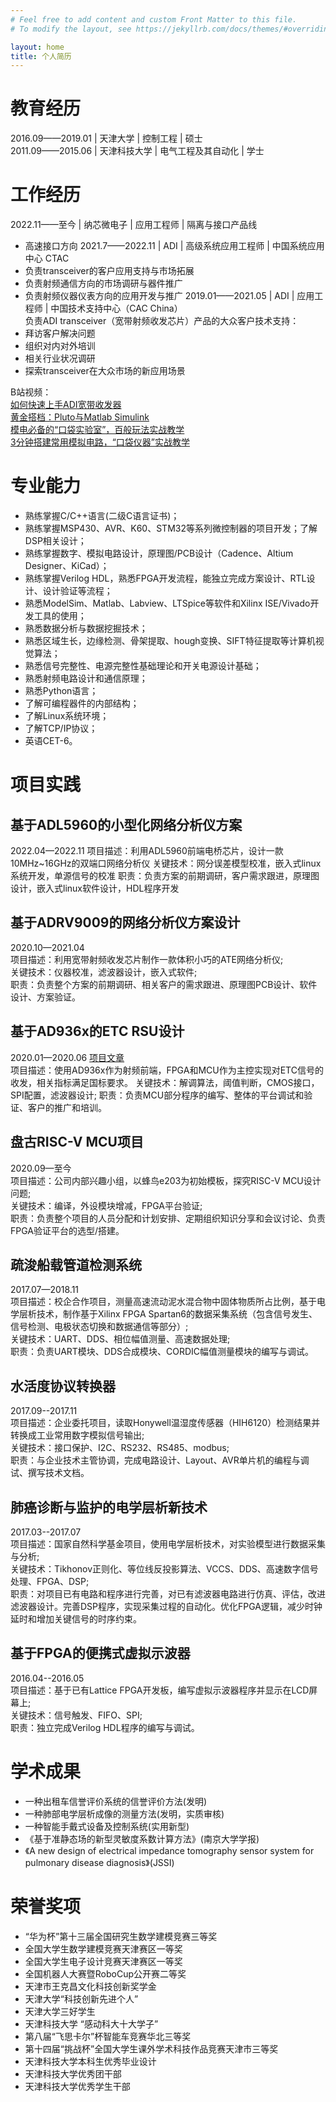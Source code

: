 ```yaml
---
# Feel free to add content and custom Front Matter to this file.
# To modify the layout, see https://jekyllrb.com/docs/themes/#overriding-theme-defaults

layout: home
title: 个人简历
---
```

# 教育经历  
2016.09——2019.01 | 天津大学 | 控制工程 | 硕士  
2011.09——2015.06 | 天津科技大学 | 电气工程及其自动化 | 学士  
# 工作经历 
2022.11——至今 | 纳芯微电子 | 应用工程师 | 隔离与接口产品线
* 高速接口方向
2021.7——2022.11 | ADI | 高级系统应用工程师 | 中国系统应用中心 CTAC
* 负责transceiver的客户应用支持与市场拓展
* 负责射频通信方向的市场调研与器件推广
* 负责射频仪器仪表方向的应用开发与推广
2019.01——2021.05 | ADI | 应用工程师 | 中国技术支持中心（CAC China）  
负责ADI transceiver（宽带射频收发芯片）产品的大众客户技术支持：
* 拜访客户解决问题  		
* 组织对内对外培训  
* 相关行业状况调研		
* 探索transceiver在大众市场的新应用场景  

B站视频：  
[如何快速上手ADI宽带收发器](https://www.bilibili.com/video/BV1G7411M7VU)  
[黄金搭档：Pluto与Matlab Simulink](https://www.bilibili.com/video/BV1uT4y177wy)  
[模电必备的“口袋实验室”，百般玩法实战教学](https://www.bilibili.com/video/BV1z741177JP)  
[3分钟搭建常用模拟电路，“口袋仪器”实战教学](https://www.bilibili.com/video/BV157411j7hg)
# 专业能力  
* 熟练掌握C/C++语言(二级C语言证书)；
* 熟练掌握MSP430、AVR、K60、STM32等系列微控制器的项目开发；了解DSP相关设计；
* 熟练掌握数字、模拟电路设计，原理图/PCB设计（Cadence、Altium Designer、KiCad）；
* 熟练掌握Verilog HDL，熟悉FPGA开发流程，能独立完成方案设计、RTL设计、设计验证等流程；
* 熟悉ModelSim、Matlab、Labview、LTSpice等软件和Xilinx ISE/Vivado开发工具的使用；
* 熟悉数据分析与数据挖掘技术；
* 熟悉区域生长，边缘检测、骨架提取、hough变换、SIFT特征提取等计算机视觉算法；
* 熟悉信号完整性、电源完整性基础理论和开关电源设计基础；
* 熟悉射频电路设计和通信原理；
* 熟悉Python语言；
* 了解可编程器件的内部结构；
* 了解Linux系统环境；
* 了解TCP/IP协议；  
* 英语CET-6。

# 项目实践  
## 基于ADL5960的小型化网络分析仪方案
2022.04—2022.11
项目描述：利用ADL5960前端电桥芯片，设计一款10MHz~16GHz的双端口网络分析仪
关键技术：网分误差模型校准，嵌入式linux系统开发，单源信号的校准
职责：负责方案的前期调研，客户需求跟进，原理图设计，嵌入式linux软件设计，HDL程序开发
## 基于ADRV9009的网络分析仪方案设计
2020.10—2021.04  
项目描述：利用宽带射频收发芯片制作一款体积小巧的ATE网络分析仪;  
关键技术：仪器校准，滤波器设计，嵌入式软件;  
职责：负责整个方案的前期调研、相关客户的需求跟进、原理图PCB设计、软件设计、方案验证。  
## 基于AD936x的ETC RSU设计
2020.01—2020.06  [项目文章](https://www.analog.com/en/technical-articles/develop-electronic-toll-collection-roadside-unit-module.html)  
项目描述：使用AD936x作为射频前端，FPGA和MCU作为主控实现对ETC信号的收发，相关指标满足国标要求。 
关键技术：解调算法，阈值判断，CMOS接口，SPI配置，滤波器设计; 
职责：负责MCU部分程序的编写、整体的平台调试和验证、客户的推广和培训。 

## 盘古RISC-V MCU项目
2020.09—至今  
项目描述：公司内部兴趣小组，以蜂鸟e203为初始模板，探究RISC-V MCU设计问题;  
关键技术：编译，外设模块增减，FPGA平台验证;  
职责：负责整个项目的人员分配和计划安排、定期组织知识分享和会议讨论、负责FPGA验证平台的选型/搭建。  
## 疏浚船载管道检测系统				 
2017.07—2018.11  
项目描述：校企合作项目，测量高速流动泥水混合物中固体物质所占比例，基于电学层析技术，制作基于Xilinx FPGA Spartan6的数据采集系统（包含信号发生、信号检测、电极状态切换和数据通信等部分）;  
关键技术：UART、DDS、相位幅值测量、高速数据处理;  
职责：负责UART模块、DDS合成模块、CORDIC幅值测量模块的编写与调试。  
## 水活度协议转换器
2017.09--2017.11  
项目描述：企业委托项目，读取Honywell温湿度传感器（HIH6120）检测结果并转换成工业常用数字模拟信号输出;  
关键技术：接口保护、I2C、RS232、RS485、modbus;  
职责：与企业技术主管协调，完成电路设计、Layout、AVR单片机的编程与调试、撰写技术文档。  
## 肺癌诊断与监护的电学层析新技术
2017.03--2017.07  
项目描述：国家自然科学基金项目，使用电学层析技术，对实验模型进行数据采集与分析;  
关键技术：Tikhonov正则化、等位线反投影算法、VCCS、DDS、高速数字信号处理、FPGA、DSP;  
职责：对项目已有电路和程序进行完善，对已有滤波器电路进行仿真、评估，改进滤波器设计。完善DSP程序，实现采集过程的自动化。优化FPGA逻辑，减少时钟延时和增加关键信号的时序约束。  
## 基于FPGA的便携式虚拟示波器
2016.04--2016.05  
项目描述：基于已有Lattice FPGA开发板，编写虚拟示波器程序并显示在LCD屏幕上;  
关键技术：信号触发、FIFO、SPI;  
职责：独立完成Verilog HDL程序的编写与调试。   

# 学术成果
* 一种出租车信誉评价系统的信誉评价方法(发明)   	
* 一种肺部电学层析成像的测量方法(发明，实质审核)        
* 一种智能手戴式设备及控制系统(实用新型) 
* 《基于准静态场的新型灵敏度系数计算方法》(南京大学学报)
* 《A new design of electrical impedance tomography sensor system for pulmonary disease diagnosis》(JSSI)  

# 荣誉奖项
* “华为杯”第十三届全国研究生数学建模竞赛三等奖
* 全国大学生数学建模竞赛天津赛区一等奖 
* 全国大学生电子设计竞赛天津赛区一等奖
* 全国机器人大赛暨RoboCup公开赛二等奖
* 天津市王克昌文化科技创新奖学金
* 天津大学“科技创新先进个人”
* 天津大学三好学生
* 天津科技大学 “感动科大十大学子” 
* 第八届“飞思卡尔”杯智能车竞赛华北三等奖
* 第十四届“挑战杯”全国大学生课外学术科技作品竞赛天津市三等奖
* 天津科技大学本科生优秀毕业设计
* 天津科技大学优秀团干部
* 天津科技大学优秀学生干部
